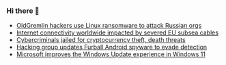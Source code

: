 ### Hi there 👋

<!--START_SECTION:feed-->
* [OldGremlin hackers use Linux ransomware to attack Russian orgs](https://www.bleepingcomputer.com/news/security/oldgremlin-hackers-use-linux-ransomware-to-attack-russian-orgs/)
* [Internet connectivity worldwide impacted by severed EU subsea cables](https://www.bleepingcomputer.com/news/technology/internet-connectivity-worldwide-impacted-by-severed-eu-subsea-cables/)
* [Cybercriminals jailed for cryptocurrency theft, death threats](https://www.bleepingcomputer.com/news/security/cybercriminals-jailed-for-cryptocurrency-theft-death-threats/)
* [Hacking group updates Furball Android spyware to evade detection](https://www.bleepingcomputer.com/news/security/hacking-group-updates-furball-android-spyware-to-evade-detection/)
* [Microsoft improves the Windows Update experience in Windows 11](https://www.bleepingcomputer.com/news/microsoft/microsoft-improves-the-windows-update-experience-in-windows-11/)
<!--END_SECTION:feed-->

<!--
**frankenk/frankenk** is a ✨ _special_ ✨ repository because its `README.md` (this file) appears on your GitHub profile.

Here are some ideas to get you started:

- 🔭 I’m currently working on ...
- 🌱 I’m currently learning ...
- 👯 I’m looking to collaborate on ...
- 🤔 I’m looking for help with ...
- 💬 Ask me about ...
- 📫 How to reach me: ...
- 😄 Pronouns: ...
- ⚡ Fun fact: ...
-->




